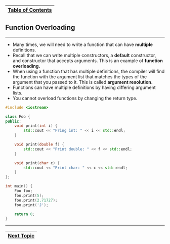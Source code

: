 |[Table of Contents](/00-Table-of-Contents.md)|
|---|

## Function Overloading

---

* Many times, we will need to write a function that can have **multiple** definitions. 
* Recall that we can write multiple constructors, a **default** constructor, and constructor that accepts arguments. This is an example of **function overloading.**
* When using a function that has multiple definitions, the compiler will find the function with the argument list that matches the types of the argument that you passed to it. This is called **argument resolution.**
* Functions can have multiple definitions by having differing argument lists.
* You cannot overload functions by changing the return type.

```cpp
#include <iostream>

class Foo {
public:
    void print(int i) {
        std::cout << "Pring int: " << i << std::endl;
    }

    void print(double f) {
        std::cout << "Print double: " << f << std::endl;
    }

    void print(char c) {
        std::cout << "Print char: " << c << std::endl;
    }
};

int main() {
    Foo foo;
    foo.print(5);
    foo.print(2.71727);
    foo.print('J');

    return 0;
}
```

---

|[Next Topic](/ch04_Overloading_Templates/4.02_operator-overloading.md)|
|---|
